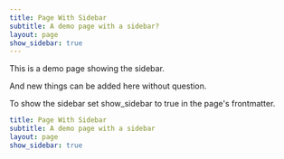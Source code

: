 ```yaml
---
title: Page With Sidebar
subtitle: A demo page with a sidebar?
layout: page
show_sidebar: true
---
```


This is a demo page showing the sidebar.

And new things can be added here without question.

To show the sidebar set show_sidebar to true in the page's frontmatter.

```yml
title: Page With Sidebar
subtitle: A demo page with a sidebar
layout: page
show_sidebar: true
```